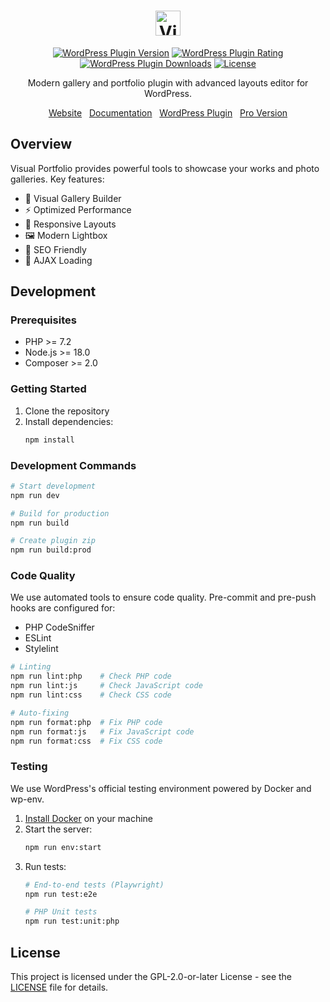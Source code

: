 <h1 align="center">
  <a href="https://www.visualportfolio.com/">
    <img src="https://www.visualportfolio.com/wp-content/uploads/2022/02/logo.svg" height="40" alt="Visual Portfolio - WordPress Gallery Plugin">
  </a>
</h1>

<p align="center">
  <a href="https://wordpress.org/plugins/visual-portfolio/"><img alt="WordPress Plugin Version" src="https://img.shields.io/wordpress/plugin/v/visual-portfolio"></a>
  <a href="https://wordpress.org/plugins/visual-portfolio/"><img alt="WordPress Plugin Rating" src="https://img.shields.io/wordpress/plugin/rating/visual-portfolio"></a>
  <a href="https://wordpress.org/plugins/visual-portfolio/"><img alt="WordPress Plugin Downloads" src="https://img.shields.io/wordpress/plugin/dt/visual-portfolio"></a>
  <a href="https://github.com/nk-crew/visual-portfolio/blob/master/LICENSE"><img alt="License" src="https://img.shields.io/github/license/nk-crew/visual-portfolio"></a>
</p>

<p align="center">Modern gallery and portfolio plugin with advanced layouts editor for WordPress.</p>

<p align="center">
  <a href="https://www.visualportfolio.com/">Website</a> &nbsp; <a href="https://www.visualportfolio.com/docs/getting-started/">Documentation</a> &nbsp; <a href="https://wordpress.org/plugins/visual-portfolio/">WordPress Plugin</a> &nbsp; <a href="https://www.visualportfolio.com/pricing/">Pro Version</a>
</p>

## Overview

Visual Portfolio provides powerful tools to showcase your works and photo galleries. Key features:

- 🎨 Visual Gallery Builder
- ⚡ Optimized Performance
- 📱 Responsive Layouts
- 🖼️ Modern Lightbox
- 🎯 SEO Friendly
- 🔄 AJAX Loading

## Development

### Prerequisites

- PHP >= 7.2
- Node.js >= 18.0
- Composer >= 2.0

### Getting Started

1. Clone the repository
2. Install dependencies:
   ```bash
   npm install
   ```

### Development Commands

```bash
# Start development
npm run dev

# Build for production
npm run build

# Create plugin zip
npm run build:prod
```

### Code Quality

We use automated tools to ensure code quality. Pre-commit and pre-push hooks are configured for:
- PHP CodeSniffer
- ESLint
- Stylelint

```bash
# Linting
npm run lint:php    # Check PHP code
npm run lint:js     # Check JavaScript code
npm run lint:css    # Check CSS code

# Auto-fixing
npm run format:php  # Fix PHP code
npm run format:js   # Fix JavaScript code
npm run format:css  # Fix CSS code
```

### Testing

We use WordPress's official testing environment powered by Docker and wp-env.

1. [Install Docker](https://www.docker.com/) on your machine
2. Start the server:
   ```bash
   npm run env:start
   ```
3. Run tests:
   ```bash
   # End-to-end tests (Playwright)
   npm run test:e2e

   # PHP Unit tests
   npm run test:unit:php
   ```

## License

This project is licensed under the GPL-2.0-or-later License - see the [LICENSE](LICENSE.txt) file for details.
